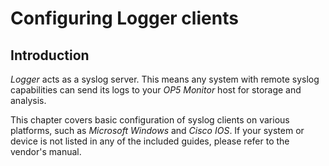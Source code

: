 # Configuring Logger clients

## Introduction

*Logger* acts as a syslog server. This means any system with remote syslog capabilities can send its logs to your *OP5 Monitor* host for storage and analysis.

This chapter covers basic configuration of syslog clients on various platforms, such as *Microsoft Windows* and *Cisco IOS*. If your system or device is not listed in any of the included guides, please refer to the vendor's manual.
